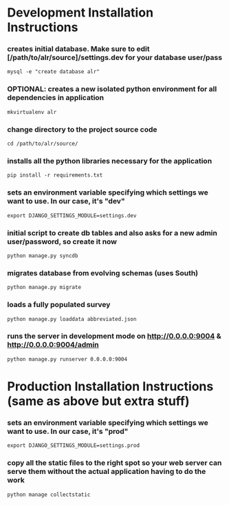 Development Installation Instructions
=====================================

### creates initial database.  Make sure to edit [/path/to/alr/source]/settings.dev for your database user/pass
`mysql -e "create database alr"`

### OPTIONAL: creates a new isolated python environment for all dependencies in application
`mkvirtualenv alr`

### change directory to the project source code
`cd /path/to/alr/source/`

### installs all the python libraries necessary for the application
`pip install -r requirements.txt`

### sets an environment variable specifying which settings we want to use. In our case, it's "dev"
`export DJANGO_SETTINGS_MODULE=settings.dev`

### initial script to create db tables and also asks for a new admin user/password, so create it now
`python manage.py syncdb`

### migrates database from evolving schemas (uses South)
`python manage.py migrate`

### loads a fully populated survey
`python manage.py loaddata abbreviated.json`

### runs the server in development mode on http://0.0.0.0:9004 & http://0.0.0.0:9004/admin
`python manage.py runserver 0.0.0.0:9004`



Production Installation Instructions (same as above but extra stuff)
=====================================

### sets an environment variable specifying which settings we want to use. In our case, it's "prod"
`export DJANGO_SETTINGS_MODULE=settings.prod`

### copy all the static files to the right spot so your web server can serve them without the actual application having to do the work
`python manage collectstatic`

